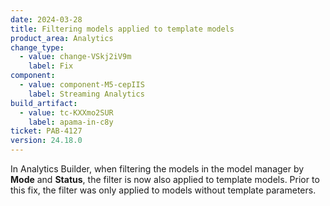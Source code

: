```yaml
---
date: 2024-03-28
title: Filtering models applied to template models
product_area: Analytics
change_type:
  - value: change-VSkj2iV9m
    label: Fix
component:
  - value: component-M5-cepIIS
    label: Streaming Analytics
build_artifact:
  - value: tc-KXXmo2SUR
    label: apama-in-c8y
ticket: PAB-4127
version: 24.18.0
---
```

In Analytics Builder, when filtering the models in the model manager by <b>Mode</b> and <b>Status</b>, the filter is now also applied to template models.
Prior to this fix, the filter was only applied to models without template parameters.
